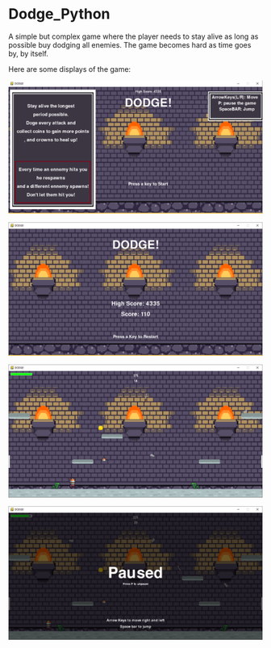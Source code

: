 # Dodge_Python
A simple but complex game where the player needs to stay alive as long as possible buy dodging all enemies. The game becomes hard as time goes by, by itself.

Here are some displays of the game:

![](display.png)

![](display1.png)

![](display2.png)

![](display3.png)
